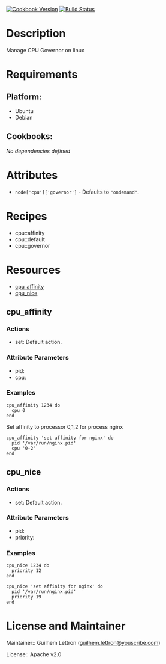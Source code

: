 [![Cookbook Version](https://img.shields.io/cookbook/v/cpu.svg)](https://supermarket.getchef.com/cookbooks/cpu) [![Build Status](http://img.shields.io/travis/redguide/cpu/master.svg)](https://travis-ci.org/redguide/cpu)

# Description

Manage CPU Governor on linux

# Requirements

## Platform:

* Ubuntu
* Debian

## Cookbooks:

*No dependencies defined*

# Attributes

* `node['cpu']['governor']` -  Defaults to `"ondemand"`.

# Recipes

* cpu::affinity
* cpu::default
* cpu::governor

# Resources

* [cpu_affinity](#cpu_affinity)
* [cpu_nice](#cpu_nice)

## cpu_affinity

### Actions

- set:  Default action.

### Attribute Parameters

- pid:
- cpu:

### Examples

```
cpu_affinity 1234 do
  cpu 0
end
```

Set affinity to processor 0,1,2 for process nginx
```
cpu_affinity 'set affinity for nginx' do
  pid '/var/run/nginx.pid'
  cpu '0-2'
end
```

## cpu_nice

### Actions

- set:  Default action.

### Attribute Parameters

- pid:
- priority:

### Examples

```
cpu_nice 1234 do
  priority 12
end
```

```
cpu_nice 'set affinity for nginx' do
  pid '/var/run/nginx.pid'
  priority 19
end
```

# License and Maintainer

Maintainer:: Guilhem Lettron (<guilhem.lettron@youscribe.com>)

License:: Apache v2.0
